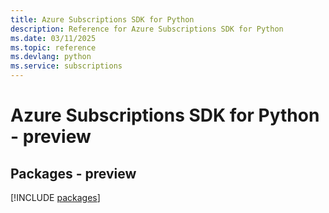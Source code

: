 ```yaml
---
title: Azure Subscriptions SDK for Python
description: Reference for Azure Subscriptions SDK for Python
ms.date: 03/11/2025
ms.topic: reference
ms.devlang: python
ms.service: subscriptions
---
```

# Azure Subscriptions SDK for Python - preview
## Packages - preview
[!INCLUDE [packages](subscriptions-index.md)]